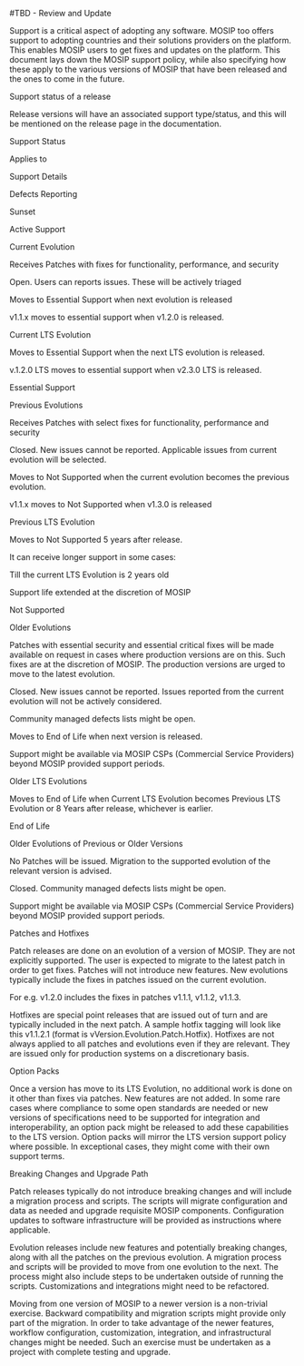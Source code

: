 #TBD - Review and Update

Support is a critical aspect of adopting any software. MOSIP too offers support to adopting countries and their solutions providers on the platform. This enables MOSIP users to get fixes and updates on the platform. This document lays down the MOSIP support policy, while also specifying how these apply to the various versions of MOSIP that have been released and the ones to come in the future.

 

Support status of a release

Release versions will have an associated support type/status, and this will be mentioned on the release page in the documentation. 

Support Status

Applies to

Support Details

Defects Reporting

Sunset

Active Support

Current Evolution

Receives Patches with fixes for functionality, performance, and security

Open. Users can reports issues. These will be actively triaged

Moves to Essential Support when next evolution is released

v1.1.x moves to essential support when v1.2.0 is released.

Current LTS Evolution

Moves to Essential Support when the next LTS evolution is released.

v.1.2.0 LTS moves to essential support when v2.3.0 LTS is released.

Essential Support

Previous Evolutions

Receives Patches with select fixes for functionality, performance and security

Closed. New issues cannot be reported. Applicable issues from current evolution will be selected.

Moves to Not Supported when the current evolution becomes the previous evolution.

v1.1.x moves to Not Supported when v1.3.0 is released 

Previous LTS Evolution

Moves to Not Supported 5 years after release.

It can receive longer support in some cases:

Till the current LTS Evolution is 2 years old

Support life extended at the discretion of MOSIP

Not Supported

Older Evolutions

Patches with essential security and essential critical fixes will be made available on request in cases where production versions are on this. Such fixes are at the discretion of MOSIP. The production versions are urged to move to the latest evolution.

Closed. New issues cannot be reported. Issues reported from the current evolution will not be actively considered.

Community managed defects lists might be open.

Moves to End of Life when next version is released.

Support might be available via MOSIP CSPs (Commercial Service Providers) beyond MOSIP provided support periods.

Older LTS Evolutions

Moves to End of Life when Current LTS Evolution becomes Previous LTS Evolution or 8 Years after release, whichever is earlier. 

End of Life

Older Evolutions of Previous or Older Versions

No Patches will be issued. Migration to the supported evolution of the relevant version is advised.

Closed. Community managed defects lists might be open.

Support might be available via MOSIP CSPs (Commercial Service Providers) beyond MOSIP provided support periods. 

Patches and Hotfixes

Patch releases are done on an evolution of a version of MOSIP. They are not explicitly supported. The user is expected to migrate to the latest patch in order to get fixes. Patches will not introduce new features. New evolutions typically include the fixes in patches issued on the current evolution.

For e.g. v1.2.0 includes the fixes in patches v1.1.1, v1.1.2, v1.1.3.

Hotfixes are special point releases that are issued out of turn and are typically included in the next patch. A sample hotfix tagging will look like this v1.1.2.1 (format is vVersion.Evolution.Patch.Hotfix). Hotfixes are not always applied to all patches and evolutions even if they are relevant. They are issued only for production systems on a discretionary basis.

Option Packs

Once a version has move to its LTS Evolution, no additional work is done on it other than fixes via patches. New features are not added. In some rare cases where compliance to some open standards are needed or new versions of specifications need to be supported for integration and interoperability, an option pack might be released to add these capabilities to the LTS version. Option packs will mirror the LTS version support policy where possible. In exceptional cases, they might come with their own support terms. 

Breaking Changes and Upgrade Path

Patch releases typically do not introduce breaking changes and will include a migration process and scripts. The scripts will migrate configuration and data as needed and upgrade requisite MOSIP components. Configuration updates to software infrastructure will be provided as instructions where applicable.

Evolution releases include new features and potentially breaking changes, along with all the patches on the previous evolution. A migration process and scripts will be provided to move from one evolution to the next. The process might also include steps to be undertaken outside of running the scripts. Customizations and integrations might need to be refactored.

Moving from one version of MOSIP to a newer version is a non-trivial exercise. Backward compatibility and migration scripts might provide only part of the migration. In order to take advantage of the newer features, workflow configuration, customization, integration, and infrastructural changes might be needed. Such an exercise must be undertaken as a project with complete testing and upgrade.